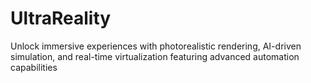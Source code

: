 # UltraReality
Unlock immersive experiences with photorealistic rendering, AI-driven simulation, and real-time virtualization featuring advanced automation capabilities
